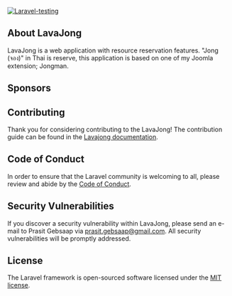 [![Laravel-testing](https://github.com/soap/lavajong/actions/workflows/laravel-testing.yml/badge.svg)](https://github.com/soap/lavajong/actions/workflows/laravel-testing.yml)

## About LavaJong

LavaJong is a web application with resource reservation features. "Jong (จอง)" in Thai is reserve, this application is based on one of my Joomla extension; Jongman.


## Sponsors


## Contributing

Thank you for considering contributing to the LavaJong! The contribution guide can be found in the [Lavajong documentation](https://github.com/soap/lavajong/docs/contributions).

## Code of Conduct

In order to ensure that the Laravel community is welcoming to all, please review and abide by the [Code of Conduct](https://laravel.com/docs/contributions#code-of-conduct).

## Security Vulnerabilities

If you discover a security vulnerability within LavaJong, please send an e-mail to Prasit Gebsaap via [prasit.gebsaap@gmail.com](mailto:prasit.gebsaap@gmail.com). All security vulnerabilities will be promptly addressed.

## License

The Laravel framework is open-sourced software licensed under the [MIT license](https://opensource.org/licenses/MIT).
